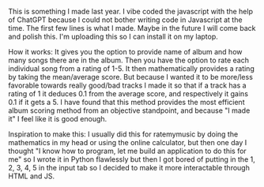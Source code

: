 This is something I made last year. I vibe coded the javascript with the help of ChatGPT because I could not bother writing code in Javascript at the time. The first few lines is what I made. Maybe in the future I will come back and polish this. I'm uploading this so I can install it on my laptop.

How it works:
It gives you the option to provide name of album and how many songs there are in the album. Then you have the option to rate each individual song from a rating of 1-5. It then mathematically provides a rating by taking the mean/average score. But because I wanted it to be more/less favorable towards really good/bad tracks I made it so that if a track has a rating of 1 it deduces 0.1 from the average score, and respectively it gains 0.1 if it gets a 5. I have found that this method provides the most efficient album scoring method from an objective standpoint, and because "I made it" I feel like it is good enough.

Inspiration to make this:
I usually did this for ratemymusic by doing the mathematics in my head or using the online calculator, but then one day I thought "I know how to program, let me build an application to do this for me" so I wrote it in Python flawlessly but then I got bored of putting in the 1, 2, 3, 4, 5 in the input tab so I decided to make it more interactable through HTML and JS.
